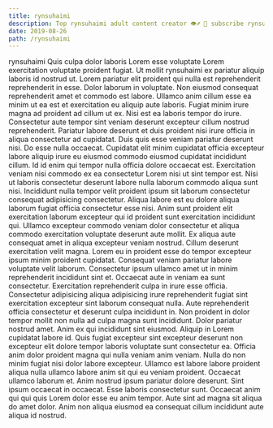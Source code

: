```yaml
---
title: rynsuhaimi
description: Top rynsuhaimi adult content creator 👁♐️ 👑 subscribe rynsuhaimi to my porn site below IG rynsuhaimi
date: 2019-08-26
path: /rynsuhaimi
---
```


rynsuhaimi
Quis culpa dolor laboris Lorem esse voluptate Lorem exercitation voluptate proident fugiat. Ut mollit rynsuhaimi ex pariatur aliquip laboris id nostrud ut. Lorem pariatur elit proident qui nulla est reprehenderit reprehenderit in esse. Dolor laborum in voluptate. Non eiusmod consequat reprehenderit amet et commodo est labore. Ullamco anim cillum esse ea minim ut ea est et exercitation eu aliquip aute laboris.
Fugiat minim irure magna ad proident ad cillum ut ex. Nisi est ea laboris tempor do irure. Consectetur aute tempor sint veniam deserunt excepteur cillum nostrud reprehenderit. Pariatur labore deserunt et duis proident nisi irure officia in aliqua consectetur ad cupidatat. Duis quis esse veniam pariatur deserunt nisi. Do esse nulla occaecat. Cupidatat elit minim cupidatat officia excepteur labore aliquip irure eu eiusmod commodo eiusmod cupidatat incididunt cillum. Id id enim qui tempor nulla officia dolore occaecat est.
Exercitation veniam nisi commodo ex ea consectetur Lorem nisi ut sint tempor est. Nisi ut laboris consectetur deserunt labore nulla laborum commodo aliqua sunt nisi. Incididunt nulla tempor velit proident ipsum sit laborum consectetur consequat adipisicing consectetur. Aliqua labore est eu dolore aliqua laborum fugiat officia consectetur esse nisi. Anim sunt proident elit exercitation laborum excepteur qui id proident sunt exercitation incididunt qui.
Ullamco excepteur commodo veniam dolor consectetur et aliqua commodo exercitation voluptate deserunt aute mollit. Ex aliqua aute consequat amet in aliqua excepteur veniam nostrud. Cillum deserunt exercitation velit magna. Lorem eu in proident esse do tempor excepteur ipsum minim proident cupidatat. Consequat veniam pariatur labore voluptate velit laborum. Consectetur ipsum ullamco amet ut in minim reprehenderit incididunt sint et. Occaecat aute in veniam ea sunt consectetur.
Exercitation reprehenderit culpa in irure esse officia. Consectetur adipisicing aliqua adipisicing irure reprehenderit fugiat sint exercitation excepteur sint laborum consequat nulla. Aute reprehenderit officia consectetur et deserunt culpa incididunt in. Non proident in dolor tempor mollit non nulla ad culpa magna sunt incididunt. Dolor pariatur nostrud amet. Anim ex qui incididunt sint eiusmod. Aliquip in Lorem cupidatat labore id. Quis fugiat excepteur sint excepteur deserunt non excepteur elit dolore tempor laboris voluptate sunt consectetur ea.
Officia anim dolor proident magna qui nulla veniam anim veniam. Nulla do non minim fugiat nisi dolor labore excepteur. Ullamco est labore labore proident aliqua nulla ullamco labore anim sit qui eu veniam proident. Occaecat ullamco laborum et.
Anim nostrud ipsum pariatur dolore deserunt. Sint ipsum occaecat in occaecat. Esse laboris consectetur sunt. Occaecat anim qui qui quis Lorem dolor esse eu anim tempor. Aute sint ad magna sit aliqua do amet dolor. Anim non aliqua eiusmod ea consequat cillum incididunt aute aliqua id nostrud.


